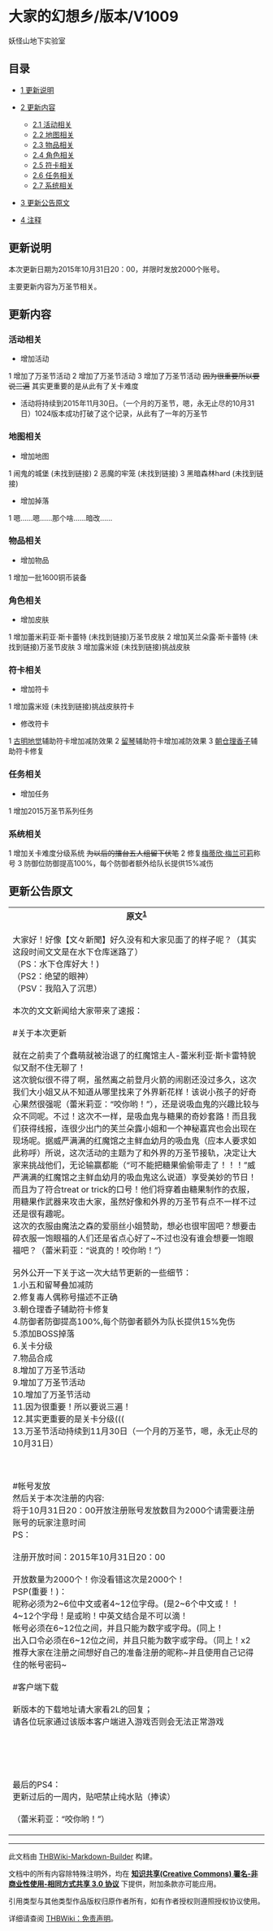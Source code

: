 # 大家的幻想乡/版本/V1009

<!-- source html: G:\repos\THBWiki-Markdown-Builder\THBWikiMarkdown\Temp\main\b\b8\ns0%3A%E5%A4%A7%E5%AE%B6%E7%9A%84%E5%B9%BB%E6%83%B3%E4%B9%A1%2F%E7%89%88%E6%9C%AC%2FV1009.html -->

妖怪山地下实验室

## 目录

- [1 更新说明](#更新说明)
- [2 更新内容](#更新内容)

  - [2.1 活动相关](#活动相关)
  - [2.2 地图相关](#地图相关)
  - [2.3 物品相关](#物品相关)
  - [2.4 角色相关](#角色相关)
  - [2.5 符卡相关](#符卡相关)
  - [2.6 任务相关](#任务相关)
  - [2.7 系统相关](#系统相关)



- [3 更新公告原文](#更新公告原文)
- [4 注释](#注释)




## 更新说明
  
本次更新日期为2015年10月31日20：00，并限时发放2000个账号。  

主要更新内容为万圣节相关。
  

## 更新内容
### 活动相关
- 增加活动

1 增加了万圣节活动
2 增加了万圣节活动
3 增加了万圣节活动 ~~因为很重要所以要说三遍~~ 其实更重要的是从此有了关卡难度

- 活动将持续到2015年11月30日。（一个月的万圣节，嗯，永无止尽的10月31日）1024版本成功打破了这个记录，从此有了一年的万圣节

### 地图相关
- 增加地图

1 闹鬼的城堡 (未找到链接)
2 恶魔的牢笼 (未找到链接)
3 黑暗森林hard (未找到链接)

- 增加掉落

1 嗯……嗯……那个啥……暗改……

### 物品相关
- 增加物品

1 增加一批1600铜币装备

### 角色相关
- 增加皮肤

1 增加蕾米莉亚·斯卡蕾特 (未找到链接)万圣节皮肤
2 增加芙兰朵露·斯卡蕾特 (未找到链接)万圣节皮肤
3 增加露米娅 (未找到链接)挑战皮肤

### 符卡相关
- 增加符卡

1 增加露米娅 (未找到链接)挑战皮肤符卡

- 修改符卡

1 [古明地觉](./大家的幻想乡-人物-古明地觉.md)辅助符卡增加减防效果
2 [留琴](./大家的幻想乡-人物-留琴.md)辅助符卡增加减防效果
3 [朝仓理香子](./大家的幻想乡-人物-朝仓理香子.md)辅助符卡修复

### 任务相关
- 增加任务

1 增加2015万圣节系列任务

### 系统相关
1 增加关卡难度分级系统 ~~为以后的擂台五人组留下伏笔~~ 
2 修复[梅蒂欣·梅兰可莉](./大家的幻想乡-人物-梅蒂欣·梅兰可莉.md)称号
3 防御位防御提高100%，每个防御者额外给队长提供15%减伤

## 更新公告原文

<table>

<tbody><tr>
<th>原文<sup id="cite_ref-1" class="reference"><a href="#cite_note-1">1</a></sup>
</th></tr>
<tr>
<td><div class="poem">
<p>大家好！好像【文々新聞】好久没有和大家见面了的样子呢？（其实这段时间文文是在水下仓库迷路了）<br>
（PS：水下仓库好大！)<br>
（PS2：绝望的眼神）<br>
（PSV：我陷入了沉思）<br>
<br>
本次的文文新闻给大家带来了速报：<br>
<br>
#关于本次更新<br>
<br>
就在之前卖了个蠢萌就被治退了的红魔馆主人-蕾米利亚·斯卡雷特貌似又耐不住无聊了！<br>
这次貌似很不得了啊，虽然离之前登月火箭的闹剧还没过多久，这次我们大小姐又从不知道从哪里找来了外界新花样！该说小孩子的好奇心果然很强呢（蕾米莉亚：“咬你哟！”），还是说吸血鬼的兴趣比较与众不同呢。不过！这次不一样，是吸血鬼与糖果的奇妙套路！而且我们获得线报，连很少出门的芙兰朵露小姐和一个神秘嘉宾也会出现在现场呢。据威严满满的红魔馆之主鲜血幼月的吸血鬼（应本人要求如此称呼）所说，这次活动的主题为了和外界的万圣节接轨，决定让大家来挑战他们，无论输赢都能（“可不能把糖果偷偷带走了！！！”威严满满的红魔馆之主鲜血幼月的吸血鬼这么说道）享受美妙的节日！而且为了符合treat or trick的口号！他们将穿着由糖果制作的衣服，用糖果作武器来攻击大家，虽然好像和外界的万圣节有点不一样不过还是很有趣呢。<br>
这次的衣服由魔法之森的爱丽丝小姐赞助，想必也很牢固吧？想要击碎衣服一饱眼福的人们还是省点心好了~不过也没有谁会想要一饱眼福吧？（蕾米莉亚：“说真的！咬你哟！”）<br>
<br>
另外公开一下关于这一次大结节更新的一些细节：<br>
1.小五和留琴叠加减防<br>
2.修复毒人偶称号描述不正确<br>
3.朝仓理香子辅助符卡修复<br>
4.防御者防御提高100%,每个防御者额外为队长提供15%免伤<br>
5.添加BOSS掉落<br>
6.关卡分级<br>
7.物品合成<br>
8.增加了万圣节活动<br>
9.增加了万圣节活动<br>
10.增加了万圣节活动<br>
11.因为很重要！所以要说三遍！<br>
12.其实更重要的是关卡分级(((<br>
13.万圣节活动持续到11月30日（一个月的万圣节，嗯，永无止尽的10月31日）<br>
<br>
<br>
<br>
#帐号发放<br>
然后关于本次注册的内容:<br>
将于10月31日20：00开放注册账号发放数目为2000个请需要注册账号的玩家注意时间<br>
PS：<br>
<br>
注册开放时间：2015年10月31日20：00<br>
<br>
开放数量为2000个！你没看错这次是2000个！<br>
PSP(重要！)：<br>
昵称必须为2~6位中文或者4~12位字母。(是2~6个中文或！！ 4~12个字母！是或哟！中英文结合是不可以滴！<br>
帐号必须在6~12位之间，并且只能为数字或字母。(同上！<br>
出入口令必须在6~12位之间，并且只能为数字或字母。（同上！x2<br>
推荐大家在注册之间想好自己的准备注册的昵称~并且使用自己记得住的帐号密码~<br>
<br>
#客户端下载<br>
<br>
新版本的下载地址请大家看2L的回复；<br>
请各位玩家通过该版本客户端进入游戏否则会无法正常游戏<br>
<br>
<br>
<br>
<br>
<br>
最后的PS4：<br>
更新过后的一周内，贴吧禁止纯水贴（捧读）<br>
<br>
（蕾米莉亚：“咬你哟！”）
</p>
</div>
</td></tr></tbody></table>



[^cite_note-1]: 源地址：[https://tieba.baidu.com/p/4132144993](https://tieba.baidu.com/p/4132144993)（已经失效）





---

此文档由 [THBWiki-Markdown-Builder](https://github.com/Delsin-Yu/THBWiki-Markdown-Builder) 构建。

文档中的所有内容除特殊注明外，均在 [**知识共享(Creative Commons) 署名-非商业性使用-相同方式共享 3.0 协议**](https://creativecommons.org/licenses/by-sa/3.0/deed.zh-hans) 下提供，附加条款亦可能应用。

引用类型与其他类型作品版权归原作者所有，如有作者授权则遵照授权协议使用。

详细请查阅 [THBWiki：免责声明](https://thbwiki.cc/THBWiki:%E5%85%8D%E8%B4%A3%E5%A3%B0%E6%98%8E)。

